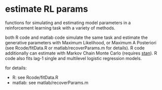 estimate RL params
============

functions for simulating and estimating model parameters in a reinforcement learning task with a variety of methods. 

both R code and matlab code simulate the same task and estimate the
generative parameters with Maximum Likelihood, or Maximum A Posteriori
(see Rcode/fitData.R or matlab/recoverParams.m for details). R code
additionally can estimate with Markov Chain Monte Carlo (requires
[stan](http://mc-stan.org/)).  R code also fits lag-1 single and
multilevel logistic regression models.

for details:
* R: see Rcode/fitData.R
* matlab: see matlab/recoverParams.m
